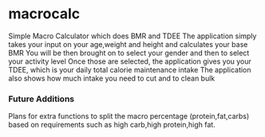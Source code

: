 # macrocalc
Simple Macro Calculator which does BMR and TDEE
The application simply takes your input on your age,weight and height and calculates your base BMR
You will be then brought on to select your gender and then to select your activity level
Once those are selected, the application gives you your TDEE, which is your daily total calorie maintenance intake
The application also shows how much intake you need to cut and to clean bulk

### Future Additions ###
Plans for extra functions to split the macro percentage (protein,fat,carbs) based on requirements such as 
high carb,high protein,high fat.
